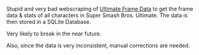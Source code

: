 Stupid and very bad webscraping of [Ultimate Frame Data](https://ultimateframedata.com/) to get the frame data & stats of all characters in Super Smash Bros. Ultimate. 
The data is then stored in a SQLite Database.

Very likely to break in the near future.

Also, since the data is very inconsistent, manual corrections are needed.

